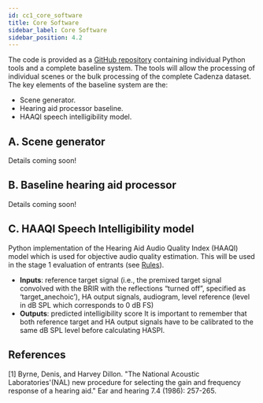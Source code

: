 ```yaml
---
id: cc1_core_software
title: Core Software
sidebar_label: Core Software
sidebar_position: 4.2
---
```


The code is provided as a [GitHub repository](https://github.com/cadenzachallenge/cadenza) containing individual Python tools and a complete baseline system. The tools will allow the processing of individual scenes or the bulk processing of the complete Cadenza dataset.
The key elements of the baseline system are the:

- Scene generator.
- Hearing aid processor baseline.
- HAAQI speech intelligibility model.

<!-- [Additional tools](./cc1_additional_tools) are available to use as you see fit. These include a hearing loss model, differentiable source separation and hearing aid amplification modules and an alternative intelligibility model. -->

## A. Scene generator

Details coming soon!

<!-- 
Fully open-source python code for generating hearing aid inputs for each scene

- **Inputs**: target and interferer signals, HOA-IRs, RAVEN project (rpf) files, scene description JSON files
- **Outputs**: Mixed target+interferer signals for each hearing aid channel, direct path (simulating a measurement close to the eardrum). Reverberated pre-mixed signals can also be optionally generated. -->

## B. Baseline hearing aid processor

Details coming soon!

<!-- The baseline hearing aid consists of a NAL-R  fitting amplification stage \[[1](#refs)\] followed by a simple automatic gain compressor. It produces output signals in 16-bit wav format ready for HASPI or listening test evaluation.

- **Inputs**: Inputs for each hearing aid channel and audiograms to characterise the listeners.
- **Outputs**: Stereo hearing aid (HA) outputs signals. -->

## C. HAAQI Speech Intelligibility model

Python implementation of the Hearing Aid Audio Quality Index (HAAQI) model which is used for objective audio quality estimation. This will be used in the stage 1 evaluation of entrants (see [Rules](/docs/cadenza1/Data/cc1_data_rules)).

- **Inputs**: reference target signal (i.e., the premixed target signal convolved with the BRIR with the reflections “turned off”, specified as ‘target_anechoic’), HA output signals, audiogram, level reference (level in dB SPL which corresponds to 0 dB FS)
- **Outputs**: predicted intelligibility score
It is important to remember that both reference target and HA output signals have to be calibrated to the same dB SPL level before calculating HASPI.


## References

<a name="refs"></a>

[1] Byrne, Denis, and Harvey Dillon. "The National Acoustic Laboratories'(NAL) new procedure for selecting the gain and frequency response of a hearing aid." Ear and hearing 7.4 (1986): 257-265.
